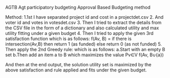 AGTB
Agt participatory budgeting
Approval Based Budgeting method

Method:
1.1st I have separated project id and cost in a projectdet.csv
2. And voter id and votes in votesdet.csv
3. Then I tried to extract the details from the CSV file in the form of a dictionary and also calculated utility and max utility fitting under a given budget
4. Then I tried to apply the given 3rd satisfaction function 
which is as follows:
   f(Av, B) = if there is intersection(Av,B) then return 1 (as funded)
   else return 0 (as not funded)
 5. Then apply the 2nd Greedy rule:
 which is as follows:
   a.Start with an empty B set 
   b.Then add an item a to B which maximizes the value Pv∈V f(Av, B∪{a})

 And then at the end output, the solution utility set is maximized by the above satisfaction and rule applied and fits under the given budget.


